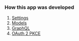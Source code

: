 ### How this app was developed

1. [Settings](settings.md)
2. [Models](models.md)
3. [GraphQL](graphql.md)
4. [OAuth 2 PKCE](oauth2.md)
